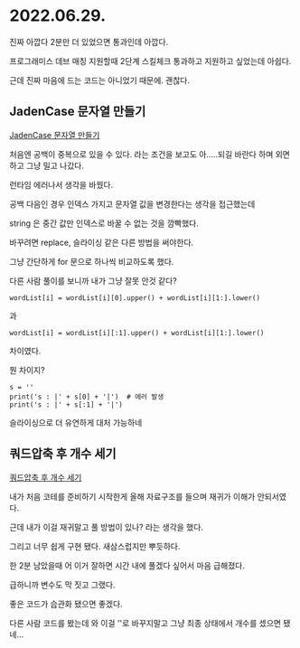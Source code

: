 # 2022.06.29.

진짜 아깝다 2분만 더 있었으면 통과인데 아깝다.

프로그래미스 데브 매칭 지원할때 2단계 스킬체크 통과하고 지원하고 싶었는데 아쉽다.

근데 진짜 마음에 드는 코드는 아니었기 때문에. 괜찮다.

## JadenCase 문자열 만들기

[JadenCase 문자열 만들기](https://programmers.co.kr/learn/courses/30/lessons/12951)

처음엔 공백이 중복으로 있을 수 있다. 라는 조건을 보고도 아.....되길 바란다 하며 외면하고 그냥 밀고 나갔다.

런타임 에러나서 생각을 바꿨다.

공백 다음인 경우 인덱스 가지고 문자열 값을 변경한다는 생각을 접근했는데

string 은 중간 값만 인덱스로 바꿀 수 없는 것을 깜빡했다.

바꾸려면 replace, 슬라이싱 같은 다른 방법을 써야한다.

그냥 간단하게 for 문으로 하나씩 비교하도록 했다.

다른 사람 풀이를 보니까 내가 그냥 잘못 안것 같다?

```
wordList[i] = wordList[i][0].upper() + wordList[i][1:].lower()
```

과

```
wordList[i] = wordList[i][:1].upper() + wordList[i][1:].lower()
```

차이였다.

뭔 차이지?

```
s = ''
print('s : |' + s[0] + '|')  # 에러 발생
print('s : |' + s[:1] + '|')
```

슬라이싱으로 더 유연하게 대처 가능하네

## 쿼드압축 후 개수 세기

[쿼드압축 후 개수 세기](https://programmers.co.kr/learn/courses/30/lessons/68936)

내가 처음 코테를 준비하기 시작한게 올해 자료구조를 들으며 재귀가 이해가 안되서였다.

근데 내가 이걸 재귀말고 풀 방법이 있나? 라는 생각을 했다.

그리고 너무 쉽게 구현 됐다. 새삼스럽지만 뿌듯하다.

한 2분 남았을때 어 이거 잘하면 시간 내에 풀겠다 싶어서 마음 급해졌다.

급하니까 변수도 막 짓고 그랬다.

좋은 코드가 습관화 됐으면 좋겠다.

다른 사람 코드를 봤는데 와 이걸 ''로 바꾸지말고 그냥 최종 상태에서 개수를 셌으면 됐네...